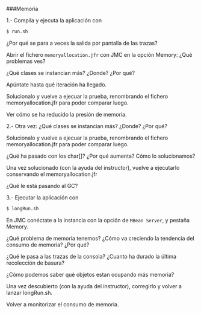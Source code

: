 ###Memoria

1.- Compila y ejecuta la aplicación con

```bash
$ run.sh
```

¿Por qué se para a veces la salida por pantalla de las trazas?

Abrir el fichero `memoryallocation.jfr` con JMC en la opción Memory: ¿Qué problemas ves?

¿Qué clases se instancian más? ¿Donde? ¿Por qué?

Apúntate hasta qué iteración ha llegado.

Solucionalo y vuelve a ejecuar la prueba, renombrando el fichero memoryallocation.jfr para poder comparar luego.

Ver cómo se ha reducido la presión de memoria.  

2.- Otra vez: ¿Qué clases se instancian más? ¿Donde? ¿Por qué?
 
Solucionalo y vuelve a ejecuar la prueba, renombrando el fichero memoryallocation.jfr para poder comparar luego.

¿Qué ha pasado con los char[]? ¿Por qué aumenta? Cómo lo solucionamos?

Una vez solucionado (con la ayuda del instructor), vuelve a ejecutarlo conservando el memoryallocation.jfr

¿Qué le está pasando al GC? 


3.- Ejecutar la aplicación con 

```bash
$ longRun.sh
```

En JMC conéctate a la instancia con la opción de `MBean Server`, y pestaña Memory.

¿Qué problema de memoria tenemos? ¿Cómo va creciendo la tendencia del consumo de memoria? ¿Por qué?

¿Qué le pasa a las trazas de la consola? ¿Cuanto ha durado la última recolección de basura?

¿Cómo podemos saber qué objetos estan ocupando más memoria?

Una vez descubierto (con la ayuda del instructor), corregirlo y volver a lanzar longRun.sh.

Volver a monitorizar el consumo de memoria.

  
